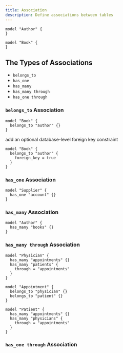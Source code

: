 ```yaml
---
title: Association
description: Define associations between tables
---
```


```hcl
model "Author" {
}

model "Book" {
}

```

## The Types of Associations

- `belongs_to`
- `has_one`
- `has_many`
- `has_many through`
- `has_one through`

### `belongs_to` Association

```hcl
model "Book" {
  belongs_to "author" {}
}
```

add an optional database-level foreign key constraint

```hcl
model "Book" {
  belongs_to "author" {
    foreign_key = true
  }
}
```

### `has_one` Association

```hcl
model "Supplier" {
  has_one "account" {}
}
```

### `has_many` Association

```hcl
model "Author" {
  has_many "books" {}
}
```

### `has_many through` Association

```hcl
model "Physician" {
  has_many "appointments" {}
  has_many "patients" {
    through = "appointments"
  }
}

model "Appointment" {
  belongs_to "physician" {}
  belongs_to "patient" {}
}

model "Patient" {
  has_many "appointments" {}
  has_many "physicians" {
    through = "appointments"
  }
}
```

### `has_one through` Association
